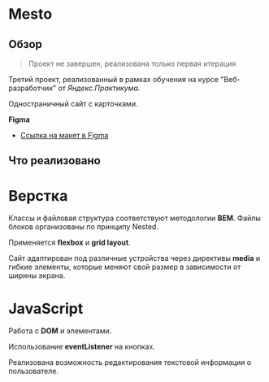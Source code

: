 # Mesto

## Обзор

> Проект не завершен, реализована только первая итерация

Третий проект, реализованный в рамках обучения на курсе "Веб-разработчик" от _Яндекс.Практикума_.

Одностраничный сайт с карточками.

**Figma**

- [Ссылка на макет в Figma](https://www.figma.com/file/2cn9N9jSkmxD84oJik7xL7/JavaScript.-Sprint-4?node-id=0%3A1)

## Что реализовано

# Верстка

Классы и файловая структура соответствуют методологии **BEM**. Файлы блоков организованы по принципу Nested.

Применяется **flexbox** и **grid layout**.

Сайт адаптирован под различные устройства через директивы **media** и гибкие элементы, которые меняют свой размер в зависимости от ширины экрана.

# JavaScript

Работа с **DOM** и элементами.

Использование **eventListener** на кнопках.

Реализована возможность редактирования текстовой информации о пользователе.

